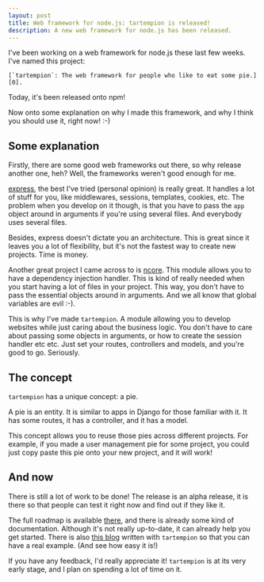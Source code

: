```yaml
---
layout: post
title: Web framework for node.js: tartempion is released!
description: A new web framework for node.js has been released.
---
```


I've been working on a web framework for node.js these last few weeks. I've named
this project:

    [`tartempion`: The web framework for people who like to eat some pie.][0].

Today, it's been released onto npm!

Now onto some explanation on why I made this framework, and why I think you
should use it, right now! :-)

Some explanation
---

Firstly, there are some good web frameworks out there, so why release another
one, heh? Well, the frameworks weren't good enough for me.

[express][1], the best I've tried (personal opinion) is really great. It handles
a lot of stuff for you, like middlewares, sessions, templates, cookies, etc. The problem when
you develop on it though, is that you have to pass the `app` object around in arguments
if you're using several files. And everybody uses several files.

Besides, express doesn't dictate you an architecture. This is great since it leaves
you a lot of flexibility, but it's not the fastest way to create new projects. Time is money.

Another great project I came across to is [ncore][2]. This module allows you to have
a dependency injection handler. This is kind of really needed when you start having a lot
of files in your project. This way, you don't have to pass the essential objects around
in arguments. And we all know that global variables are evil :-).

This is why I've made `tartempion`. A module allowing you to develop websites while
just caring about the business logic. You don't have to care about passing some objects
in arguments, or how to create the session handler etc etc. Just set your routes, controllers
and models, and you're good to go. Seriously.

The concept
---

`tartempion` has a unique concept: a pie.

A pie is an entity. It is similar to apps in Django for those familiar with it. It has
some routes, it has a controller, and it has a model.

This concept allows you to reuse those pies across different projects. For example, if you
made a user management pie for some project, you could just copy paste this pie onto your
new project, and it will work!

And now
---

There is still a lot of work to be done! The release is an alpha release, it is there
so that people can test it right now and find out if they like it.

The full roadmap is available [there][3], and there is already some kind of documentation.
Although it's not really up-to-date, it can already help you get started. There is also
[this blog][4] written with `tartempion` so that you can have a real example. (And see
how easy it is!)

If you have any feedback, I'd really appreciate it! `tartempion` is at its very early stage,
and I plan on spending a lot of time on it.


   [0]: https://github.com/Ralt/tartempion
   [1]: http://expressjs.com
   [2]: https://github.com/Raynos/ncore
   [3]: https://github.com/Ralt/tartempion#roadmap
   [4]: https://github.com/Ralt/tartempion-blog

